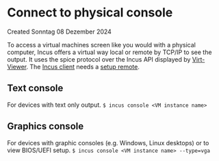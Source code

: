# Connect to physical console
Created Sonntag 08 Dezember 2024

To access a virtual machines screen like you would with a physical computer, Incus offers a virtual way local or remote by TCP/IP to see the output.
It uses the spice protocol over the Incus API displayed by [Virt-Viewer](../../Virt-viewer.md). The [Incus client](../Installation/Stable/Clients.md) needs a [setup remote](../Configuration/Remote_access.md).

Text console
------------
For devices with text only output.
``$ incus console <VM instance name>``

Graphics console
----------------
For devices with graphic consoles (e.g. Windows, Linux desktops) or to view BIOS/UEFI setup.
``$ incus console <VM instance name> --type=vga``

